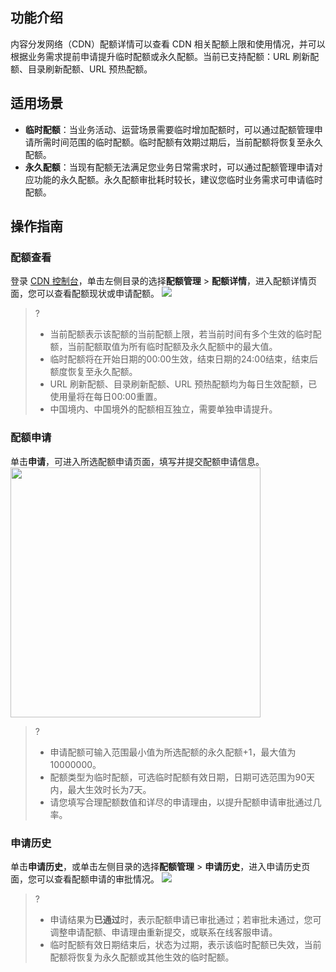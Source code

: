 

## 功能介绍

内容分发网络（CDN）配额详情可以查看 CDN 相关配额上限和使用情况，并可以根据业务需求提前申请提升临时配额或永久配额。当前已支持配额：URL 刷新配额、目录刷新配额、URL 预热配额。


## 适用场景

- **临时配额**：当业务活动、运营场景需要临时增加配额时，可以通过配额管理申请所需时间范围的临时配额。临时配额有效期过期后，当前配额将恢复至永久配额。
- **永久配额**：当现有配额无法满足您业务日常需求时，可以通过配额管理申请对应功能的永久配额。永久配额审批耗时较长，建议您临时业务需求可申请临时配额。


## 操作指南

### 配额查看
登录 [CDN 控制台](https://console.cloud.tencent.com/cdn)，单击左侧目录的选择**配额管理** > **配额详情**，进入配额详情页面，您可以查看配额现状或申请配额。
![](https://qcloudimg.tencent-cloud.cn/raw/0a1ff82ab2a8a06a97bfdfc2ac3cee32.png)

>?
>- 当前配额表示该配额的当前配额上限，若当前时间有多个生效的临时配额，当前配额取值为所有临时配额及永久配额中的最大值。
>- 临时配额将在开始日期的00:00生效，结束日期的24:00结束，结束后额度恢复至永久配额。
>- URL 刷新配额、目录刷新配额、URL 预热配额均为每日生效配额，已使用量将在每日00:00重置。
>- 中国境内、中国境外的配额相互独立，需要单独申请提升。


### 配额申请
单击**申请**，可进入所选配额申请页面，填写并提交配额申请信息。
<img src="https://qcloudimg.tencent-cloud.cn/raw/a165728770d49f2a6b75f7ce79f07a8d.png" width="400px">


>?
>- 申请配额可输入范围最小值为所选配额的永久配额+1，最大值为10000000。
>- 配额类型为临时配额，可选临时配额有效日期，日期可选范围为90天内，最大生效时长为7天。
>- 请您填写合理配额数值和详尽的申请理由，以提升配额申请审批通过几率。


### 申请历史
单击**申请历史**，或单击左侧目录的选择**配额管理** > **申请历史**，进入申请历史页面，您可以查看配额申请的审批情况。
![](https://qcloudimg.tencent-cloud.cn/raw/de74ec568970ce6daed1c278b30156e2.png)
>?
>- 申请结果为**已通过**时，表示配额申请已审批通过；若审批未通过，您可调整申请配额、申请理由重新提交，或联系在线客服申请。
>- 临时配额有效日期结束后，状态为过期，表示该临时配额已失效，当前配额将恢复为永久配额或其他生效的临时配额。
